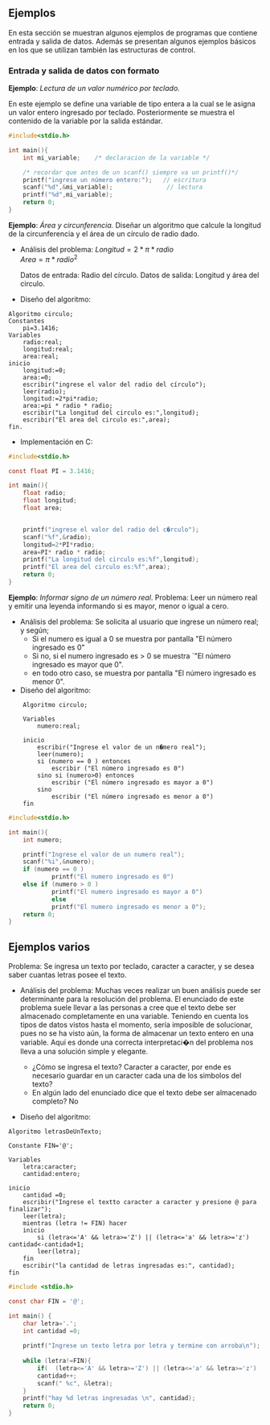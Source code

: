 ## Ejemplos
En esta sección se muestran algunos ejemplos de programas que contiene entrada y salida de datos.
Además se presentan algunos ejemplos básicos en los que se utilizan también las estructuras de control.

### Entrada y salida de datos con formato

**Ejemplo**: *Lectura de un valor numérico por teclado.*

En este ejemplo se define una variable de tipo entera a la cual se le asigna un valor entero ingresado por teclado.
Posteriormente se muestra el contenido de la variable por la salida estándar.

```c
#include<stdio.h>

int main(){
    int mi_variable;	/* declaracion de la variable */

    /* recordar que antes de un scanf() siempre va un printf()*/
    printf("ingrese un número entero:");   // escritura
    scanf("%d",&mi_variable);               // lectura
    printf("%d",mi_variable);
    return 0;
}
```

**Ejemplo**: *Área y circunferencia.*
Diseñar un algoritmo que calcule la longitud de la circunferencia y el área de un círculo de radio dado.

* Análisis del problema:
	$Longitud=2*\pi*radio$	\
	$Area=\pi*radio^{2}$ 

	Datos de entrada: Radio del círculo.
	Datos de salida: Longitud y área del circulo.

* Diseño del algoritmo:
```
Algoritmo circulo;
Constantes
    pi=3.1416;
Variables
    radio:real;
    longitud:real;
    area:real;
inicio
    longitud:=0;
    area:=0;
    escribir("ingrese el valor del radio del círculo");
    leer(radio);
    longitud:=2*pi*radio;
    area:=pi * radio * radio;
    escribir("La longitud del circulo es:",longitud);
    escribir("El area del circulo es:",area);
fin.
```
* Implementación en C:
```c
#include<stdio.h>

const float PI = 3.1416;

int main(){
    float radio;
    float longitud;
    float area;


    printf("ingrese el valor del radio del c�rculo");
    scanf("%f",&radio);
    longitud=2*PI*radio;
    area=PI* radio * radio;
    printf("La longitud del circulo es:%f",longitud);
    printf("El area del circulo es:%f",area);
    return 0;
}
```

**Ejemplo**: *Informar signo de un número real*.
Problema: Leer un número real y emitir una leyenda informando si es mayor, menor o igual a cero.

* Análisis del problema: Se solicita al usuario que ingrese  un número real; y según;
    * Si el numero es igual a 0 se muestra por pantalla "El número ingresado es 0"
    * Si no, si el numero ingresado es > 0 se muestra `"El número ingresado es mayor que 0".
    * en todo otro caso, se muestra por pantalla "El número ingresado es menor 0".
* Diseño del algoritmo:
```
	Algoritmo circulo;

	Variables
		numero:real;

	inicio
		escribir("Ingrese el valor de un n�mero real");
		leer(numero);
		si (numero == 0 ) entonces
			escribir ("El número ingresado es 0")
		sino si (numero>0) entonces
			escribir ("El número ingresado es mayor a 0")
		sino
			escribir ("El número ingresado es menor a 0")
	fin
```

```c
#include<stdio.h>

int main(){
    int numero;

    printf("Ingrese el valor de un numero real");
    scanf("%i",&numero);
    if (numero == 0 )
            printf("El numero ingresado es 0")
    else if (numero > 0 )
            printf("El numero ingresado es mayor a 0")
            else
            printf("El numero ingresado es menor a 0");
    return 0;
}
```

## Ejemplos varios
Problema: Se ingresa un texto por teclado, caracter a caracter, y se desea saber cuantas letras posee el texto.
* Análisis del problema: Muchas veces realizar un buen análisis puede ser determinante para la resolución del problema. El enunciado de este problema suele llevar a las personas a cree que el texto debe ser almacenado completamente en una variable. Teniendo en cuenta los tipos de datos vistos hasta el momento, sería imposible de solucionar, pues no se ha visto aún, la forma de almacenar un texto entero en una variable.
	Aquí es donde una correcta interpretaci�n del problema nos lleva a una solución simple y elegante. 
	* ¿Cómo se ingresa el texto? Caracter a caracter, por ende es necesario guardar en un caracter cada una de los simbolos del texto?
	* En algún lado del enunciado dice que el texto debe ser almacenado completo? No

* Diseño del algoritmo:
``` 
Algoritmo letrasDeUnTexto;

Constante FIN='@';

Variables
	letra:caracter;
	cantidad:entero;

inicio
    cantidad =0;
	escribir("Ingrese el textto caracter a caracter y presione @ para finalizar");
	leer(letra);
	mientras (letra != FIN) hacer
	inicio
		si (letra<='A' && letra>='Z') || (letra<='a' && letra>='z') cantidad<-cantidad+1;
		leer(letra); 
	fin
	escribir("la cantidad de letras ingresadas es:", cantidad);
fin
``` 
```c
#include <stdio.h>

const char FIN = '@';

int main() {	
	char letra='.';
	int cantidad =0;
	
	printf("Ingrese un texto letra por letra y termine con arroba\n");
	
	while (letra!=FIN){
		if(  (letra<='A' && letra>='Z') || (letra<='a' && letra>='z') )     
		cantidad++;
		scanf(" %c", &letra);
	}
	printf("hay %d letras ingresadas \n", cantidad);
	return 0;
}
``` 
